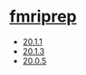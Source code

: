 # [fmriprep](https://hpc.nih.gov/apps/fmriprep.html)
- [20.1.1](/image-analysis/fmriprep/20.1.1)
- [20.1.3](/image-analysis/fmriprep/20.1.3)
- [20.0.5](/image-analysis/fmriprep/20.0.5)
